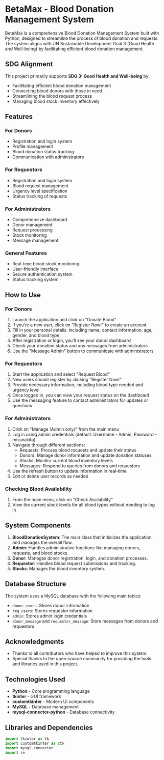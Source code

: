 # BetaMax - Blood Donation Management System

BetaMax is a comprehensive Blood Donation Management System built with Python, designed to streamline the process of blood donation and requests. The system aligns with UN Sustainable Development Goal 3 (Good Health and Well-being) by facilitating efficient blood donation management.

## SDG Alignment

This project primarily supports **SDG 3: Good Health and Well-being** by:
- Facilitating efficient blood donation management
- Connecting blood donors with those in need
- Streamlining the blood request process
- Managing blood stock inventory effectively

## Features

### For Donors
- Registration and login system
- Profile management
- Blood donation status tracking
- Communication with administrators

### For Requestors
- Registration and login system
- Blood request management
- Urgency level specification
- Status tracking of requests

### For Administrators
- Comprehensive dashboard
- Donor management
- Request processing
- Stock monitoring
- Message management

### General Features
- Real-time blood stock monitoring
- User-friendly interface
- Secure authentication system
- Status tracking system


## How to Use

### For Donors
1. Launch the application and click on "Donate Blood"
2. If you're a new user, click on "Register Now!" to create an account
3. Fill in your personal details, including name, contact information, age, gender, and blood type
4. After registration or login, you'll see your donor dashboard
5. Check your donation status and any messages from administrators
6. Use the "Message Admin" button to communicate with administrators

### For Requestors
1. Start the application and select "Request Blood"
2. New users should register by clicking "Register Now!"
3. Provide necessary information, including blood type needed and urgency level
4. Once logged in, you can view your request status on the dashboard
5. Use the messaging feature to contact administrators for updates or questions

### For Administrators
1. Click on "Manage (Admin only)" from the main menu
2. Log in using admin credentials (default: Username - Admin, Password - missnakita)
3. Navigate through different sections:
   - Requests: Process blood requests and update their status
   - Donors: Manage donor information and update donation statuses
   - Stocks: Monitor current blood inventory levels
   - Messages: Respond to queries from donors and requestors
4. Use the refresh button to update information in real-time
5. Edit or delete user records as needed

### Checking Blood Availability
1. From the main menu, click on "Check Availability"
2. View the current stock levels for all blood types without needing to log in

## System Components

1. **BloodDonationSystem**: The main class that initializes the application and manages the overall flow.
2. **Admin**: Handles administrative functions like managing donors, requests, and blood stocks.
3. **Donor**: Manages donor registration, login, and donation processes.
4. **Requestor**: Handles blood request submissions and tracking.
5. **Stocks**: Manages the blood inventory system.

## Database Structure

The system uses a MySQL database with the following main tables:
- `donor_users`: Stores donor information
- `req_users`: Stores requestor information
- `admin`: Stores admin login credentials
- `donor_message` and `requestor_message`: Store messages from donors and requestors

## Acknowledgments

- Thanks to all contributors who have helped to improve this system.
- Special thanks to the open-source community for providing the tools and libraries used in this project.

## Technologies Used

- **Python** - Core programming language
- **tkinter** - GUI framework
- **customtkinter** - Modern UI components
- **MySQL** - Database management
- **mysql-connector-python** - Database connectivity

## Libraries and Dependencies

```python
import tkinter as tk
import customtkinter as ctk
import mysql.connector
import re
